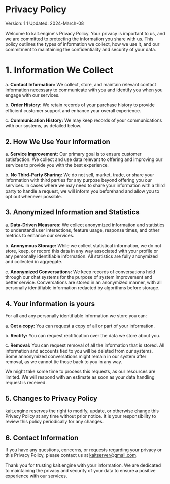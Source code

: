 # **Privacy Policy**

Version: 1.1
Updated: 2024-March-08

Welcome to kait.engine's Privacy Policy. Your privacy is important to us, and we are committed to protecting the information you share with us. This policy outlines the types of information we collect, how we use it, and our commitment to maintaining the confidentiality and security of your data.

# **1. Information We Collect**

a. **Contact Information:** We collect, store, and maintain relevant contact information necessary to communicate with you and identify you when you engage with our services.

b. **Order History:** We retain records of your purchase history to provide efficient customer support and enhance your overall experience.

c. **Communication History:** We may keep records of your communications with our systems, as detailed below.

## **2. How We Use Your Information**

a. **Service Improvement:** Our primary goal is to ensure customer satisfaction. We collect and use data relevant to offering and improving our services to provide you with the best experience.

b. **No Third-Party Sharing:** We do not sell, market, trade, or share your information with third parties for any purpose beyond offering you our services. In cases where we may need to share your information with a third party to handle a request, we will inform you beforehand and allow you to opt out whenever possible.

## **3. Anonymized Information and Statistics**

a. **Data-Driven Measures:** We collect anonymized information and statistics to understand user interactions, feature usage, response times, and other metrics to enhance our services.

b. **Anonymous Storage:** While we collect statistical information, we do not store, keep, or record this data in any way associated with your profile or any personally identifiable information. All statistics are fully anonymized and collected in aggregate.

c. **Anonymized Conversations:** We keep records of conversations held through our chat systems for the purpose of system improvement and better service. Conversations are stored in an anonymized manner, with all personally identifiable information redacted by algorithms before storage.

## **4. Your information is yours**
For all and any personally identifiable information we store you can:

a. **Get a copy:** You can request a copy of all or part of your information.

b. **Rectify:** You can request rectification over the data we store about you.

c. **Removal:** You can request removal of all the information that is stored. All information and accounts tied to you will be deleted from our systems. Some annonymized conversations might remain in our system after removal, as we cannot tie those back to you in any way.

We might take some time to process this requests, as our resources are limited. We will respond with an estimate as soon as your data handling request is received.

## **5. Changes to Privacy Policy**

kait.engine reserves the right to modify, update, or otherwise change this Privacy Policy at any time without prior notice. It is your responsibility to review this policy periodically for any changes.

## **6. Contact Information**

If you have any questions, concerns, or requests regarding your privacy or this Privacy Policy, please contact us at kaitserver@gmail.com.

Thank you for trusting kait.engine with your information. We are dedicated to maintaining the privacy and security of your data to ensure a positive experience with our services.
